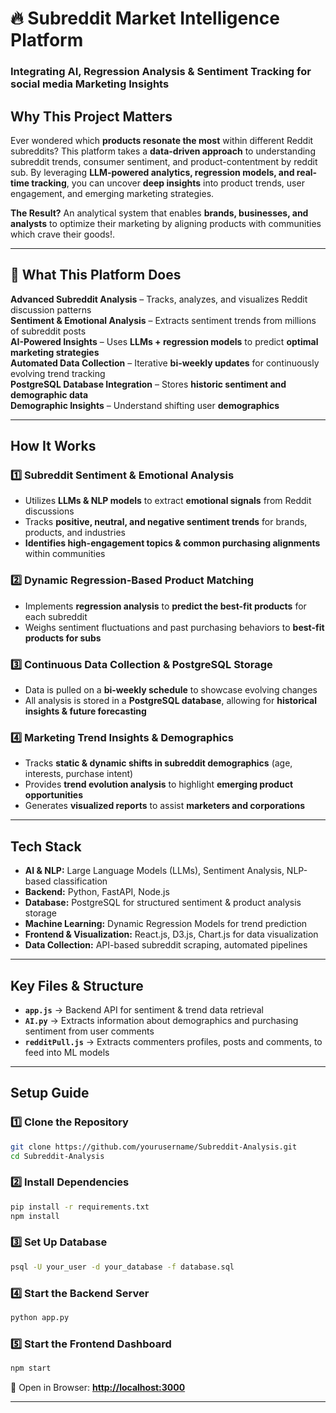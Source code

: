 # 🔥 **Subreddit Market Intelligence Platform**  
### **Integrating AI, Regression Analysis & Sentiment Tracking for social media Marketing Insights**  

## **Why This Project Matters**  
 Ever wondered which **products resonate the most** within different Reddit subreddits? This platform takes a **data-driven approach** to understanding subreddit trends, consumer sentiment, and product-contentment by reddit sub. By leveraging **LLM-powered analytics, regression models, and real-time tracking**, you can uncover **deep insights** into product trends, user engagement, and emerging marketing strategies.  

 **The Result?** An analytical system that enables **brands, businesses, and analysts** to optimize their marketing by aligning products with communities which crave their goods!.  

---  

## 🤔 **What This Platform Does**  
 **Advanced Subreddit Analysis** – Tracks, analyzes, and visualizes Reddit discussion patterns   
 **Sentiment & Emotional Analysis** – Extracts sentiment trends from millions of subreddit posts   
 **AI-Powered Insights** – Uses **LLMs + regression models** to predict **optimal marketing strategies**   
 **Automated Data Collection** – Iterative **bi-weekly updates** for continuously evolving trend tracking   
 **PostgreSQL Database Integration** – Stores **historic sentiment and demographic data**   
 **Demographic Insights** – Understand shifting user **demographics**  

---  

##  **How It Works**  
### **1️⃣ Subreddit Sentiment & Emotional Analysis**  
- Utilizes **LLMs & NLP models** to extract **emotional signals** from Reddit discussions  
- Tracks **positive, neutral, and negative sentiment trends** for brands, products, and industries  
- **Identifies high-engagement topics & common purchasing alignments** within communities  

### **2️⃣ Dynamic Regression-Based Product Matching**  
- Implements **regression analysis** to **predict the best-fit products** for each subreddit  
- Weighs sentiment fluctuations and past purchasing behaviors to **best-fit products for subs**  

### **3️⃣ Continuous Data Collection & PostgreSQL Storage**  
- Data is pulled on a **bi-weekly schedule** to showcase evolving changes  
- All analysis is stored in a **PostgreSQL database**, allowing for **historical insights & future forecasting**  

### **4️⃣ Marketing Trend Insights & Demographics**  
- Tracks **static & dynamic shifts in subreddit demographics** (age, interests, purchase intent)  
- Provides **trend evolution analysis** to highlight **emerging product opportunities**  
- Generates **visualized reports** to assist **marketers and corporations**  

---  

##  **Tech Stack**  
- **AI & NLP:** Large Language Models (LLMs), Sentiment Analysis, NLP-based classification   
- **Backend:** Python, FastAPI, Node.js  
- **Database:** PostgreSQL for structured sentiment & product analysis storage   
- **Machine Learning:** Dynamic Regression Models for trend prediction   
- **Frontend & Visualization:** React.js, D3.js, Chart.js for data visualization   
- **Data Collection:** API-based subreddit scraping, automated pipelines   

---  

##  **Key Files & Structure**  
- **`app.js`** → Backend API for sentiment & trend data retrieval  
- **`AI.py`** → Extracts information about demographics and purchasing sentiment from user comments  
- **`redditPull.js`** → Extracts commenters profiles, posts and comments, to feed into ML models  

---  

##  **Setup Guide**  
### 1️⃣ Clone the Repository  
```bash  
git clone https://github.com/yourusername/Subreddit-Analysis.git  
cd Subreddit-Analysis  
```  

### 2️⃣ Install Dependencies  
```bash  
pip install -r requirements.txt  
npm install  
```  

### 3️⃣ Set Up Database  
```bash  
psql -U your_user -d your_database -f database.sql  
```  

### 4️⃣ Start the Backend Server  
```bash  
python app.py  
```  

### 5️⃣ Start the Frontend Dashboard  
```bash  
npm start  
```  

🔗 Open in Browser: **[http://localhost:3000](http://localhost:3000)**  

---  
